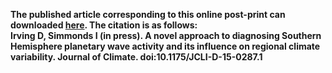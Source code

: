 **The published article corresponding to this online post-print can downloaded [here](http://journals.ametsoc.org/doi/abs/10.1175/JCLI-D-15-0287.1). The citation is as follows:**   
**Irving D, Simmonds I (in press). A novel approach to diagnosing Southern Hemisphere planetary wave activity and its influence on regional climate variability. Journal of Climate. doi:10.1175/JCLI-D-15-0287.1**
  
  
  